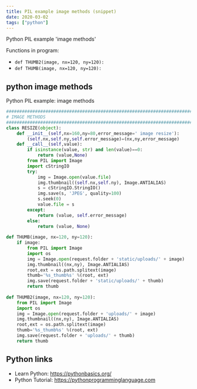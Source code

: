 ```yaml
---
title: PIL example image methods (snippet)
date: 2020-03-02
tags: ["python"]
---
```

Python PIL example 'image methods'

Functions in program: 
* `def THUMB2(image, nx=120, ny=120):`
* `def THUMB(image, nx=120, ny=120):`

## python image methods

Python PIL example: image methods

```python
########################################################################
# IMAGE METHODS
########################################################################
class RESIZE(object): 
    def __init__(self,nx=160,ny=80,error_message=' image resize'): 
        (self.nx,self.ny,self.error_message)=(nx,ny,error_message) 
    def __call__(self,value):
        if isinstance(value, str) and len(value)==0: 
            return (value,None) 
        from PIL import Image 
        import cStringIO 
        try: 
            img = Image.open(value.file) 
            img.thumbnail((self.nx,self.ny), Image.ANTIALIAS) 
            s = cStringIO.StringIO() 
            img.save(s, 'JPEG', quality=100) 
            s.seek(0) 
            value.file = s 
        except: 
            return (value, self.error_message) 
        else: 
            return (value, None)
            
def THUMB(image, nx=120, ny=120):
	if image:
		from PIL import Image 
		import os  
		img = Image.open(request.folder + 'static/uploads/' + image)
		img.thumbnail((nx,ny), Image.ANTIALIAS) 
		root,ext = os.path.splitext(image)
		thumb='%s_thumb%s' %(root, ext)
		img.save(request.folder + 'static/uploads/' + thumb)
		return thumb
    
def THUMB2(image, nx=120, ny=120):
    from PIL import Image 
    import os  
    img = Image.open(request.folder + 'uploads/' + image)
    img.thumbnail((nx,ny), Image.ANTIALIAS) 
    root,ext = os.path.splitext(image)
    thumb='%s_thumb%s' %(root, ext)
    img.save(request.folder + 'uploads/' + thumb)
    return thumb


```

## Python links

- Learn Python: https://pythonbasics.org/
- Python Tutorial: https://pythonprogramminglanguage.com
